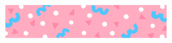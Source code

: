 [<img src="https://github.com/l-fifa-l/l-fifa-l/blob/main/intro.gif" alt="👋 Hi there! I'm (Vivek Kumar|https://####)" title="👋 Hi there! I'm (Vivek Kumar|https://####)"/>](https://####/)

<!--
**l-fifa-l/l-fifa-l** is a ✨ _special_ ✨ repository because its `README.md` (this file) appears on your GitHub profile.

Here are some ideas to get you started:

- 🔭 I’m currently working on ...
- 🌱 I’m currently learning ...
- 👯 I’m looking to collaborate on ...
- 🤔 I’m looking for help with ...
- 💬 Ask me about ...
- 📫 How to reach me: ...
- 😄 Pronouns: ...
- ⚡ Fun fact: ...
https://i.gifer.com/ULEV.gif
-->
